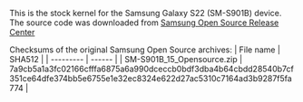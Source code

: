 This is the stock kernel for the Samsung Galaxy S22 (SM-S901B) device. The source code was downloaded from [Samsung Open Source Release Center](https://opensource.samsung.com)

Checksums of the original Samsung Open Source archives:
| File name | SHA512 |
| --------- | ------ |
| SM-S901B_15_Opensource.zip | 7a9cb5a1a3fc02166cfffa6875a6a990dceccb0bdf3dba4b64cbdd28540b7cf351ce64dfe374bb5e6755e1e32ec8324e622d27ac5310c7164ad3b9287f5fa774 |
